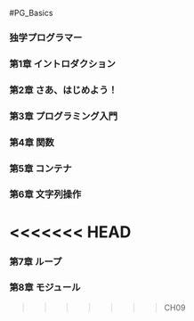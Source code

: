 #PG_Basics
### 独学プログラマー
### 第1章 イントロダクション
### 第2章 さあ、はじめよう！
### 第3章 プログラミング入門
### 第4章 関数
### 第5章 コンテナ
### 第6章 文字列操作
<<<<<<< HEAD
=======
### 第7章 ループ
### 第8章 モジュール
>>>>>>> CH09
